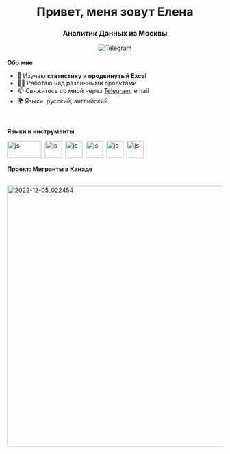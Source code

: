 <div id="header" align="center">
	<h1>Привет, меня зовут Елена</h1>
	<h3>Аналитик Данных из Москвы</h3>
</div>

<div id="socials" align="center">
  <a href="https://t.me/Tigassi">
	  <img src="https://img.shields.io/badge/Telegram-blue?style=for-the-badge&logo=telegram&logoColor=white"       alt="Telegram"/>
  </a></div>

 
<div id="aboutme" 
 
<br>**Обо мне**
- 🌱 Изучаю **статистику и продвинутый Excel**
- 👨‍💻 Работаю над различными проектами
- 📫 Свяжитесь со мной через [Telegram](https://t.me/tigassi), email
- 🌍 Языки: русский, английский

</div>
<br> 

<div id="skills" 
     
<br>**Языки и инструменты**

<img src="https://upload.wikimedia.org/wikipedia/commons/8/87/Sql_data_base_with_logo.png" title="js" width="80" height="40"/>&nbsp; 
<img src="https://cdn.jsdelivr.net/gh/devicons/devicon/icons/python/python-original.svg" title="js" width="40" height="40"/>&nbsp;
<img src="https://findicons.com/files/icons/2795/office_2013_hd/2000/excel.png" title="js" width="40" height="40"/>&nbsp;
<img src="https://cdn.worldvectorlogo.com/logos/tableau-software.svg" title="js" width="40" height="40"/>&nbsp;
<img src="https://cdn.jsdelivr.net/gh/devicons/devicon/icons/git/git-original.svg" title="js" width="40" height="40"/>&nbsp;
<img src="https://cdn.jsdelivr.net/gh/devicons/devicon/icons/jupyter/jupyter-original.svg" title="js" width="40" height="40"/>&nbsp;

<!--- <img src="https://cdn.jsdelivr.net/gh/devicons/devicon/icons/sqlite/sqlite-original-wordmark.svg" title="js" width="40" height="40"/>&nbsp; --->

</div>

<div id="viz" 
<br><b>Проект: Мигранты в Канаде</b>

<br><img width="611" alt="2022-12-05_022454" src="https://user-images.githubusercontent.com/79177126/210346464-e3f34812-25c9-45fb-b48f-cc694e794291.png">

</div>

